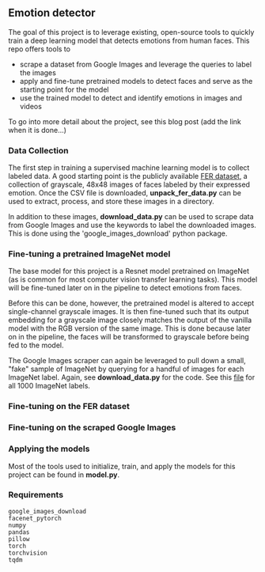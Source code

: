 ## Emotion detector
The goal of this project is to leverage existing, open-source tools to quickly train a deep learning model that detects emotions from human faces.
This repo offers tools to 
- scrape a dataset from Google Images and leverage the queries to label the images
- apply and fine-tune pretrained models to detect faces and serve as the starting point for the model
- use the trained model to detect and identify emotions in images and videos

To go into more detail about the project, see this blog post (add the link when it is done...)  

### Data Collection
The first step in training a supervised machine learning model is to collect labeled data.
A good starting point is the publicly available [FER dataset](https://www.kaggle.com/c/challenges-in-representation-learning-facial-expression-recognition-challenge/data),
a collection of grayscale, 48x48 images of faces labeled by their expressed emotion. Once the CSV file is downloaded, 
**unpack_fer_data.py** can be used to extract, process, and store these images in a directory.

In addition to these images, **download_data.py** can be used to scrape data from Google Images and use the keywords to label the downloaded images. 
This is done using the 'google_images_download' python package.

### Fine-tuning a pretrained ImageNet model
The base model for this project is a Resnet model pretrained on ImageNet (as is common for most computer vision transfer learning tasks).
This model will be fine-tuned later on in the pipeline to detect emotions from faces.

Before this can be done, however, the pretrained model is altered to accept single-channel grayscale images.
It is then fine-tuned such that its output embedding for a grayscale image closely matches the output of the
vanilla model with the RGB version of the same image. 
This is done because later on in the pipeline, the faces will be transformed to grayscale before being fed to the model.

The Google Images scraper can again be leveraged to pull down a small, "fake" sample of ImageNet by querying for a handful of images for each ImageNet label.
Again, see **download_data.py** for the code. See this [file](https://gist.github.com/yrevar/942d3a0ac09ec9e5eb3a) for all 1000 ImageNet labels.  

### Fine-tuning on the FER dataset


### Fine-tuning on the scraped Google Images



### Applying the models
Most of the tools used to initialize, train, and apply the models for this project can be found in **model.py**.
    
### Requirements
```
google_images_download
facenet_pytorch
numpy
pandas
pillow
torch
torchvision
tqdm
```
